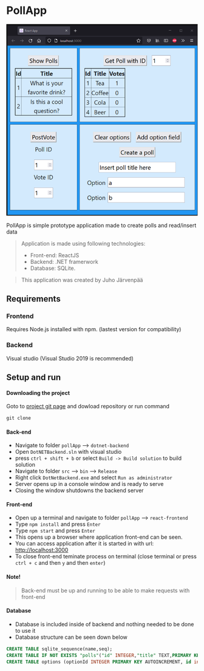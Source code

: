 # PollApp

![Front-end](front.png)

PollApp is simple prototype application made to create polls and read/insert data

> Application is made using following technologies:
>
> - Front-end: ReactJS
> - Backend: .NET framerwork
> - Database: SQLite.

> This application was created by Juho Järvenpää

## Requirements

### Frontend

Requires Node.js installed with npm. (lastest version for compatibility)

### Backend

Visual studio (Visual Studio 2019 is recommended)

## Setup and run

#### Downloading the project

Goto to [project git page]() and dowload repository or run command

```powershell
git clone
```

#### Back-end

- Navigate to folder `pollApp` --> `dotnet-backend`
- Open `DotNETBackend.sln` with visual studio
- press `ctrl + shift + b` or select `Build -> Build solution` to build solution
- Navigate to folder `src` --> `bin` --> `Release`
- Right click `DotNetBackend.exe` and select `Run as administrator`
- Server opens up in a console window and is ready to serve
- Closing the window shutdowns the backend server

#### Front-end

- Open up a terminal and navigate to folder `pollApp` --> `react-frontend`
- Type `npm install` and press `Enter`
- Type `npm start` and press `Enter`
- This opens up a browser where application front-end can be seen.
- You can access application after it is started in with url: [http://localhost:3000](http://localhost:3000)
- To close front-end teminate process on terminal (close terminal or press `ctrl + c` and then `y` and then `enter`)

#### Note!

> Back-end must be up and running to be able to make requests with front-end

#### Database

- Database is included inside of backend and nothing needed to be done to use it
- Database structure can be seen down below

```SQL
CREATE TABLE sqlite_sequence(name,seq);
CREATE TABLE IF NOT EXISTS "polls"("id" INTEGER,"title" TEXT,PRIMARY KEY("id" AUTOINCREMENT));
CREATE TABLE options (optionId INTEGER PRIMARY KEY AUTOINCREMENT, id int, title TEXT, votes int, pollId int);
```
